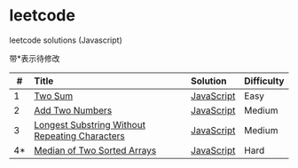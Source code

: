 # leetcode
leetcode solutions (Javascript)

带*表示待修改

| #             | Title           | Solution  | Difficulty |
| ------------- |:-------------   | :---------| :----------|
| 1      | [Two Sum](https://leetcode.com/problems/two-sum/?tab=Description) | [JavaScript](https://github.com/Fareeha666/leetcode/blob/master/1-Two-Sum.js) | Easy |
|2       | [Add Two Numbers](https://leetcode.com/problems/add-two-numbers/?tab=Description) | [JavaScript](https://github.com/Fareeha666/leetcode/blob/master/2-Add-Two-Numbers.js) | Medium |
|3       | [Longest Substring Without Repeating Characters](https://leetcode.com/problems/longest-substring-without-repeating-characters/#/description) | [JavaScript](https://github.com/Fareeha666/leetcode/blob/master/3-Longest-Substring-Without-Repeating-Characters.js) | Medium |
|4*      | [Median of Two Sorted Arrays](https://leetcode.com/problems/median-of-two-sorted-arrays/#/description) | [JavaScript](https://github.com/Fareeha666/leetcode/blob/master/4-Median-of-Two-Sorted-Arrays.js) |Hard|